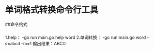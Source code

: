 # 单词格式转换命令行工具
##命令格式
###
1.help：
    -go run main.go help word
2.单词转换：
    -go run main.go word -s=abcd -m=1
    输出结果：ABCD
